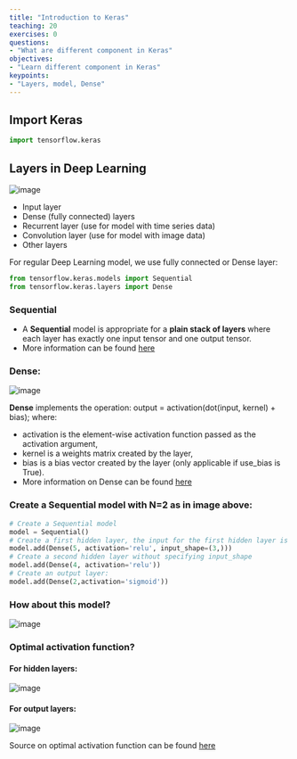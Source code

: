 ```yaml
---
title: "Introduction to Keras"
teaching: 20
exercises: 0
questions:
- "What are different component in Keras"
objectives:
- "Learn different component in Keras"
keypoints:
- "Layers, model, Dense"
---
```


## Import Keras

```python
import tensorflow.keras
```

## Layers in Deep Learning

![image](https://user-images.githubusercontent.com/43855029/129512909-a8eaa507-4869-4956-8bf9-ac6a5d6b4cd5.png)

- Input layer
- Dense (fully connected) layers
- Recurrent layer (use for model with time series data)
- Convolution layer (use for model with image data)
- Other layers

For regular Deep Learning model, we use fully connected or Dense layer:

```python
from tensorflow.keras.models import Sequential
from tensorflow.keras.layers import Dense
```

### Sequential

- A **Sequential** model is appropriate for a **plain stack of layers** where each layer has exactly one input tensor and one output tensor.
- More information can be found [here](https://keras.io/guides/sequential_model/)

### Dense:

![image](https://user-images.githubusercontent.com/43855029/129509811-8b951430-dc5f-47d4-a31b-a12b6edade12.png)

**Dense** implements the operation: output = activation(dot(input, kernel) + bias); where:
- activation is the element-wise activation function passed as the activation argument,
- kernel is a weights matrix created by the layer,
- bias is a bias vector created by the layer (only applicable if use_bias is True).
- More information on Dense can be found [here](https://keras.io/api/layers/core_layers/dense)

### Create a Sequential model with N=2 as in image above:

```python
# Create a Sequential model
model = Sequential()
# Create a first hidden layer, the input for the first hidden layer is input layer which has 3 variables:
model.add(Dense(5, activation='relu', input_shape=(3,)))
# Create a second hidden layer without specifying input_shape
model.add(Dense(4, activation='relu'))
# Create an output layer:
model.add(Dense(2,activation='sigmoid'))
```

### How about this model?

![image](https://user-images.githubusercontent.com/43855029/129513301-dfb25a8a-32d8-43a1-a6f4-713aa718c2e0.png)

### Optimal activation function?
#### For hidden layers:

![image](https://user-images.githubusercontent.com/43855029/129512679-34174dd4-8b79-4625-96d9-c85e5ea95c48.png)

#### For output layers:

![image](https://user-images.githubusercontent.com/43855029/129512553-17bf8d4e-5ed4-4180-aaa7-d180c2d093c0.png)

Source on optimal activation function can be found [here](https://machinelearningmastery.com/choose-an-activation-function-for-deep-learning/)


